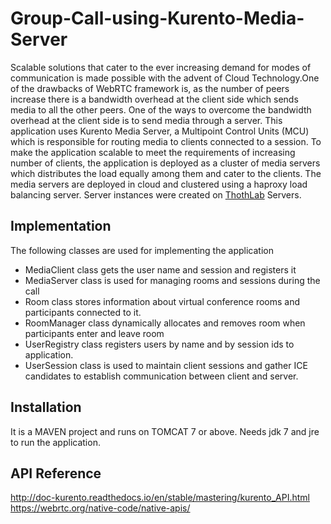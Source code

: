 # Group-Call-using-Kurento-Media-Server
Scalable solutions that cater to the ever increasing demand for modes of communication is made possible with the advent of Cloud Technology.One of the drawbacks of WebRTC framework is, as the number of peers increase there is a bandwidth overhead at the client
side which sends media to all the other peers. One of the ways to overcome the bandwidth overhead at the client side is to send media through a server. This application uses Kurento Media Server, a Multipoint Control Units (MCU) which is responsible
for routing media to clients connected to a session. To make the application scalable to meet the requirements of increasing
number of clients, the application is deployed as a cluster of media servers which distributes the load equally among them and cater to the
clients. The media servers are deployed in cloud and clustered using a haproxy load balancing server.
Server instances were created on <a href= "https://www.thothlab.com/" >ThothLab</a> Servers.

## Implementation
 The following classes are used for implementing the application
 * MediaClient class gets the user name and session and registers it
 * MediaServer class is used for managing rooms and sessions during the call
 * Room class stores information about virtual conference rooms and participants connected to it.
 * RoomManager class dynamically allocates and removes room when participants enter and leave room
 * UserRegistry class registers users by name and by session ids to application.
 * UserSession class is used to maintain client sessions and gather ICE candidates to establish communication between client and server.
 
## Installation

It is a MAVEN project and runs on TOMCAT 7 or above. Needs jdk 7 and jre to run the application.

## API Reference

http://doc-kurento.readthedocs.io/en/stable/mastering/kurento_API.html <br>
https://webrtc.org/native-code/native-apis/ 

